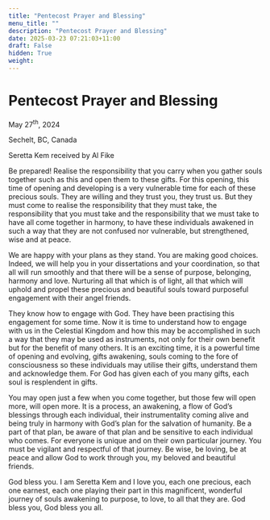 ```yaml
---
title: "Pentecost Prayer and Blessing"
menu_title: ""
description: "Pentecost Prayer and Blessing"
date: 2025-03-23 07:21:03+11:00
draft: False
hidden: True
weight:
---
```

# Pentecost Prayer and Blessing

May 27<sup>th</sup>, 2024

Sechelt, BC, Canada

Seretta Kem received by Al Fike

Be prepared! Realise the responsibility that you carry when you gather souls together such as this and open them to these gifts. For this opening, this time of opening and developing is a very vulnerable time for each of these precious souls. They are willing and they trust you, they trust us. But they must come to realise the responsibility that they must take, the responsibility that you must take and the responsibility that we must take to have all come together in harmony, to have these individuals awakened in such a way that they are not confused nor vulnerable, but strengthened, wise and at peace.

We are happy with your plans as they stand. You are making good choices. Indeed, we will help you in your dissertations and your coordination, so that all will run smoothly and that there will be a sense of purpose, belonging, harmony and love. Nurturing all that which is of light, all that which will uphold and propel these precious and beautiful souls toward purposeful engagement with their angel friends.

They know how to engage with God. They have been practising this engagement for some time. Now it is time to understand how to engage with us in the Celestial Kingdom and how this may be accomplished in such a way that they may be used as instruments, not only for their own benefit but for the benefit of many others. It is an exciting time, it is a powerful time of opening and evolving, gifts awakening, souls coming to the fore of consciousness so these individuals may utilise their gifts, understand them and acknowledge them. For God has given each of you many gifts, each soul is resplendent in gifts.

You may open just a few when you come together, but those few will open more, will open more. It is a process, an awakening, a flow of God’s blessings through each individual, their instrumentality coming alive and being truly in harmony with God’s plan for the salvation of humanity. Be a part of that plan, be aware of that plan and be sensitive to each individual who comes. For everyone is unique and on their own particular journey. You must be vigilant and respectful of that journey. Be wise, be loving, be at peace and allow God to work through you, my beloved and beautiful friends.

God bless you. I am Seretta Kem and I love you, each one precious, each one earnest, each one playing their part in this magnificent, wonderful journey of souls awakening to purpose, to love, to all that they are. God bless you, God bless you all.
